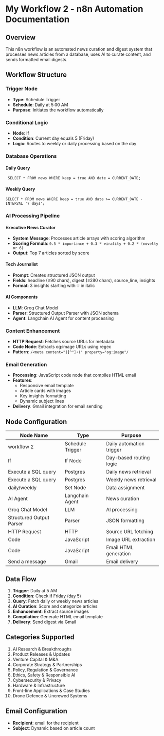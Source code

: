 # My Workflow 2 - n8n Automation Documentation

## Overview
This n8n workflow is an automated news curation and digest system that processes news articles from a database, uses AI to curate content, and sends formatted email digests.

## Workflow Structure

### Trigger Node
- **Type**: Schedule Trigger
- **Schedule**: Daily at 5:00 AM
- **Purpose**: Initiates the workflow automatically

### Conditional Logic
- **Node**: If
- **Condition**: Current day equals 5 (Friday)
- **Logic**: Routes to weekly or daily processing based on the day

### Database Operations

#### Daily Query
``` SELECT * FROM news WHERE keep = true AND date = CURRENT_DATE;```


#### Weekly Query  
```SELECT * FROM news WHERE keep = true AND date >= CURRENT_DATE - INTERVAL '7 days';```


### AI Processing Pipeline

#### Executive News Curator
- **System Message**: Processes article arrays with scoring algorithm
- **Scoring Formula**: `0.5 * importance + 0.3 * virality + 0.2 * (novelty or 6)`
- **Output**: Top 7 articles sorted by score

#### Tech Journalist
- **Prompt**: Creates structured JSON output
- **Fields**: headline (≤90 chars), digest (≤280 chars), source_line, insights
- **Format**: 3 insights starting with 💡 in italic

#### AI Components
- **LLM**: Groq Chat Model
- **Parser**: Structured Output Parser with JSON schema
- **Agent**: Langchain AI Agent for content processing

### Content Enhancement
- **HTTP Request**: Fetches source URLs for metadata
- **Code Node**: Extracts og:image URLs using regex
- **Pattern**: `/<meta content="([^"]+)" property="og:image"/`

### Email Generation
- **Processing**: JavaScript code node that compiles HTML email
- **Features**: 
  - Responsive email template
  - Article cards with images
  - Key insights formatting
  - Dynamic subject lines
- **Delivery**: Gmail integration for email sending

## Node Configuration

| Node Name | Type | Purpose |
|-----------|------|---------|
| workflow 2 | Schedule Trigger | Daily automation trigger |
| If | If Node | Day-based routing logic |
| Execute a SQL query | Postgres | Daily news retrieval |
| Execute a SQL query | Postgres | Weekly news retrieval |
| daily/weekly | Set Node | Data assignment |
| AI Agent | Langchain Agent | News curation |
| Groq Chat Model | LLM | AI processing |
| Structured Output Parser | Parser | JSON formatting |
| HTTP Request | HTTP | Source URL fetching |
| Code | JavaScript | Image URL extraction |
| Code | JavaScript | Email HTML generation |
| Send a message | Gmail | Email delivery |

## Data Flow
1. **Trigger**: Daily at 5 AM
2. **Condition**: Check if Friday (day 5)
3. **Query**: Fetch daily or weekly news articles
4. **AI Curation**: Score and categorize articles
5. **Enhancement**: Extract source images
6. **Compilation**: Generate HTML email template
7. **Delivery**: Send digest via Gmail

## Categories Supported
1. AI Research & Breakthroughs
2. Product Releases & Updates
3. Venture Capital & M&A
4. Corporate Strategy & Partnerships
5. Policy, Regulation & Governance
6. Ethics, Safety & Responsible AI
7. Cybersecurity & Privacy
8. Hardware & Infrastructure
9. Front-line Applications & Case Studies
10. Drone Defence & Uncrewed Systems

## Email Configuration
- **Recipient**: email for the recipient
- **Subject**: Dynamic based on article count

